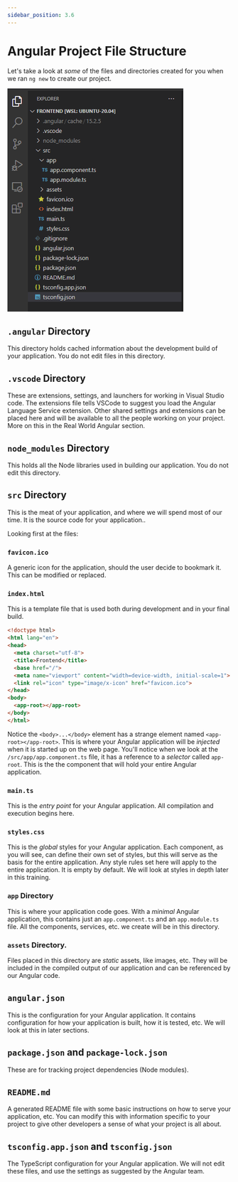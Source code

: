 ```yaml
---
sidebar_position: 3.6
---
```


# Angular Project File Structure

Let's take a look at *some* of the files and directories created for you when we ran `ng new` to create our project.

![File Structure](/img/angular-files.png)

## `.angular` Directory

This directory holds cached information about the development build of your application. You do not edit files in this directory.

## `.vscode` Directory

These are extensions, settings, and launchers for working in Visual Studio code. The extensions file tells VSCode to suggest you load the Angular Language Service extension. Other shared settings and extensions can be placed here and will be available to all the people working on your project. More on this in the Real World Angular section.

## `node_modules` Directory

This holds all the Node libraries used in building our application. You do not edit this directory.

## `src` Directory

This is the meat of your application, and where we will spend most of our time. It is the source code for your application..

Looking first at the files:

### `favicon.ico`

A generic icon for the application, should the user decide to bookmark it. This can be modified or replaced.

### `index.html`

This is a template file that is used both during development and in your final build. 

```html
<!doctype html>
<html lang="en">
<head>
  <meta charset="utf-8">
  <title>Frontend</title>
  <base href="/">
  <meta name="viewport" content="width=device-width, initial-scale=1">
  <link rel="icon" type="image/x-icon" href="favicon.ico">
</head>
<body>
  <app-root></app-root>
</body>
</html>
```

Notice the `<body>...</body>` element has a strange element named `<app-root></app-root>`. This is where your Angular application will be *injected* when it is started up on the web page. You'll notice when we look at the `/src/app/app.component.ts` file, it has a reference to a *selector* called `app-root`. This is the the component that will hold your entire Angular application.

### `main.ts`

This is the *entry point* for your Angular application. All compilation and execution begins here. 

### `styles.css`

This is the *global* styles for your Angular application. Each component, as you will see, can define their own set of styles, but this will serve as the basis for the entire application. Any style rules set here will apply to the entire application. It is empty by default. We will look at styles in depth later in this training.

### `app` Directory

This is where your application code goes. With a *minimal* Angular application, this contains just an `app.component.ts` and an `app.module.ts` file. All the components, services, etc. we create will be in this directory.

### `assets` Directory.

Files placed in this directory are *static* assets, like images, etc. They will be included in the compiled output of our application and can be referenced by our Angular code.


## `angular.json`

This is the configuration for your Angular application. It contains configuration for how your application is built, how it is tested, etc. We will look at this in later sections.

## `package.json` and `package-lock.json`

These are for tracking project dependencies (Node modules).

## `README.md` 

A generated README file with some basic instructions on how to serve your application, etc. You can modify this with information specific to your project to give other developers a sense of what your project is all about.

## `tsconfig.app.json` and `tsconfig.json`

The TypeScript configuration for your Angular application. We will not edit these files, and use the settings as suggested by the Angular team.